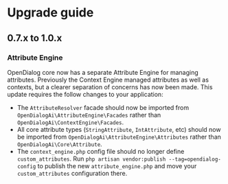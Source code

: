 # Upgrade guide

## 0.7.x to 1.0.x

### Attribute Engine

OpenDialog core now has a separate Attribute Engine for managing attributes. Previously the Context Engine managed attributes as well as contexts, but a clearer separation of concerns has now been made. This update requires the follow changes to your application:

- The `AttributeResolver` facade should now be imported from `OpenDialogAi\AttributeEngine\Facades` rather than `OpenDialogAi\ContextEngine\Facades`.
- All core attribute types (`StringAttribute`, `IntAttribute`, etc) should now be imported from `OpenDialogAi\AttributeEngine\Attributes` rather than `OpenDialogAi\Core\Attribute`.
- The `context_engine.php` config file should no longer define `custom_attributes`. Run `php artisan vendor:publish --tag=opendialog-config` to publish the new `attribute_engine.php` and move your `custom_attributes` configuration there.
